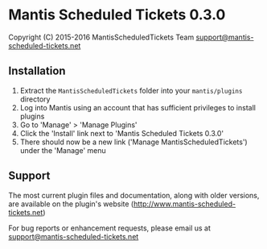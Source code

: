 # Mantis Scheduled Tickets 0.3.0

Copyright (C) 2015-2016 MantisScheduledTickets Team <support@mantis-scheduled-tickets.net>

## Installation

1. Extract the `MantisScheduledTickets` folder into your `mantis/plugins`
directory
2. Log into Mantis using an account that has sufficient privileges to
install plugins
3. Go to 'Manage' > 'Manage Plugins'
4. Click the 'Install' link next to 'Mantis Scheduled Tickets 0.3.0'
5. There should now be a new link ('Manage MantisScheduledTickets')
under the 'Manage' menu

## Support

The most current plugin files and documentation, along with older
versions, are available on the plugin's website
(http://www.mantis-scheduled-tickets.net)

For bug reports or enhancement requests, please email us at
support@mantis-scheduled-tickets.net
